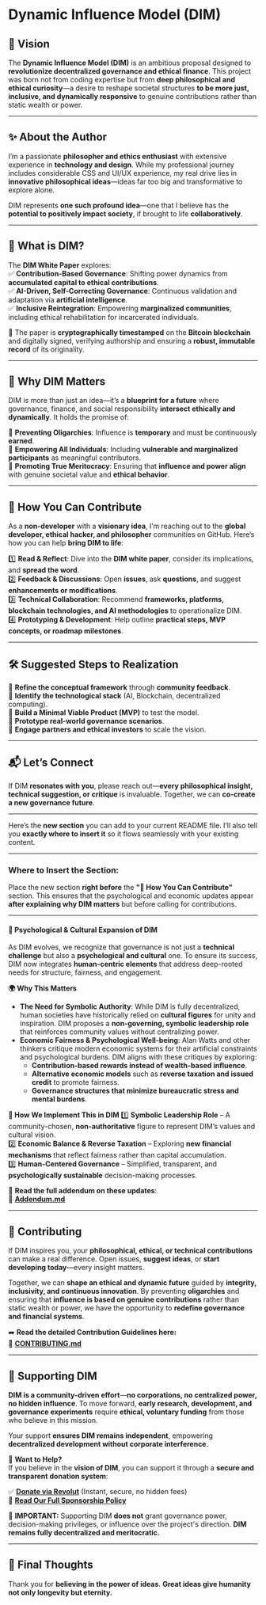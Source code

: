 # **Dynamic Influence Model (DIM)**  

## **🚀 Vision**  
The **Dynamic Influence Model (DIM)** is an ambitious proposal designed to **revolutionize decentralized governance and ethical finance**. This project was born not from coding expertise but from **deep philosophical and ethical curiosity**—a desire to reshape societal structures **to be more just, inclusive, and dynamically responsive** to genuine contributions rather than static wealth or power.  

---

## **✨ About the Author**  
I’m a passionate **philosopher and ethics enthusiast** with extensive experience in **technology and design**. While my professional journey includes considerable CSS and UI/UX experience, my real drive lies in **innovative philosophical ideas**—ideas far too big and transformative to explore alone.  

DIM represents **one such profound idea**—one that I believe has the **potential to positively impact society**, if brought to life **collaboratively**.  

---

## **📜 What is DIM?**  
The **DIM White Paper** explores:  
✅ **Contribution-Based Governance**: Shifting power dynamics from **accumulated capital to ethical contributions**.  
✅ **AI-Driven, Self-Correcting Governance**: Continuous validation and adaptation via **artificial intelligence**.  
✅ **Inclusive Reintegration**: Empowering **marginalized communities**, including ethical rehabilitation for incarcerated individuals.  

📌 The paper is **cryptographically timestamped** on the **Bitcoin blockchain** and digitally signed, verifying authorship and ensuring a **robust, immutable record** of its originality.  

---

## **🌟 Why DIM Matters**  
DIM is more than just an idea—it’s a **blueprint for a future** where governance, finance, and social responsibility **intersect ethically and dynamically**. It holds the promise of:  

🔹 **Preventing Oligarchies**: Influence is **temporary** and must be continuously **earned**.  
🔹 **Empowering All Individuals**: Including **vulnerable and marginalized participants** as meaningful contributors.  
🔹 **Promoting True Meritocracy**: Ensuring that **influence and power align** with genuine societal value and **ethical behavior**.  

---

## **🚧 How You Can Contribute**  
As a **non-developer** with a **visionary idea**, I’m reaching out to the **global developer, ethical hacker, and philosopher** communities on GitHub. Here’s how you can help **bring DIM to life**:  

1️⃣ **Read & Reflect**: Dive into the **DIM white paper**, consider its implications, and **spread the word**.  
2️⃣ **Feedback & Discussions**: Open **issues**, ask **questions**, and suggest **enhancements or modifications**.  
3️⃣ **Technical Collaboration**: Recommend **frameworks, platforms, blockchain technologies, and AI methodologies** to operationalize DIM.  
4️⃣ **Prototyping & Development**: Help outline **practical steps, MVP concepts, or roadmap milestones**.  

---

## **🛠️ Suggested Steps to Realization**  
🔹 **Refine the conceptual framework** through **community feedback**.  
🔹 **Identify the technological stack** (AI, Blockchain, decentralized computing).  
🔹 **Build a Minimal Viable Product (MVP)** to test the model.  
🔹 **Prototype real-world governance scenarios**.  
🔹 **Engage partners and ethical investors** to scale the vision.  

---

## **📬 Let’s Connect**  
If DIM **resonates with you**, please reach out—**every philosophical insight, technical suggestion, or critique** is invaluable. Together, we can **co-create a new governance future**.

---

Here’s the **new section** you can add to your current README file. I’ll also tell you **exactly where to insert it** so it flows seamlessly with your existing content.

---

### **Where to Insert the Section:**
Place the new section **right before** the **"🚧 How You Can Contribute"** section. This ensures that the psychological and economic updates appear **after explaining why DIM matters** but before calling for contributions.

---

#### **🧠 Psychological & Cultural Expansion of DIM**
As DIM evolves, we recognize that governance is not just a **technical challenge** but also a **psychological and cultural** one. To ensure its success, DIM now integrates **human-centric elements** that address deep-rooted needs for structure, fairness, and engagement.

**🌍 Why This Matters**
- **The Need for Symbolic Authority**: While DIM is fully decentralized, human societies have historically relied on **cultural figures** for unity and inspiration. DIM proposes a **non-governing, symbolic leadership role** that reinforces community values without centralizing power.
- **Economic Fairness & Psychological Well-being**: Alan Watts and other thinkers critique modern economic systems for their artificial constraints and psychological burdens. DIM aligns with these critiques by exploring:
  - **Contribution-based rewards instead of wealth-based influence**.
  - **Alternative economic models** such as **reverse taxation and issued credit** to promote fairness.
  - **Governance structures that minimize bureaucratic stress and mental burdens**.

**🔧 How We Implement This in DIM**
1️⃣ **Symbolic Leadership Role** – A community-chosen, **non-authoritative** figure to represent DIM’s values and cultural vision.  
2️⃣ **Economic Balance & Reverse Taxation** – Exploring **new financial mechanisms** that reflect fairness rather than capital accumulation.  
3️⃣ **Human-Centered Governance** – Simplified, transparent, and **psychologically sustainable** decision-making processes.

📖 **Read the full addendum on these updates**:  
📌 **[Addendum.md](https://github.com/Danielleondos/Dynamic-Influence-Model/blob/main/DIM_Addendum.md)** 

---

## **🤝 Contributing**  
If DIM inspires you, your **philosophical, ethical, or technical contributions** can make a real difference. Open issues, **suggest ideas**, or **start developing today**—every insight matters.  

Together, we can **shape an ethical and dynamic future** guided by **integrity, inclusivity, and continuous innovation**. By preventing **oligarchies** and ensuring that **influence is based on genuine contributions** rather than static wealth or power, we have the opportunity to **redefine governance and financial systems**.  

➡️ **Read the detailed Contribution Guidelines here:**  
📌 **[CONTRIBUTING.md](https://github.com/Danielleondos/Dynamic-Influence-Model/blob/main/CONTRIBUTING.md)**  

---

## **🌟 Supporting DIM**  
**DIM is a community-driven effort**—**no corporations, no centralized power, no hidden influence**. To move forward, **early research, development, and governance experiments** require **ethical, voluntary funding** from those who believe in this mission.  

Your support **ensures DIM remains independent**, empowering **decentralized development without corporate interference**.  

🔹 **Want to Help?**  
If you believe in the **vision of DIM**, you can support it through a **secure and transparent donation system**:  

✅ **[Donate via Revolut](https://revolut.me/leondos)** (Instant, secure, no hidden fees)  
📌 **[Read Our Full Sponsorship Policy](https://github.com/Danielleondos/Dynamic-Influence-Model/blob/main/SPONSORSHIP.md)**


📢 **IMPORTANT:** Supporting DIM **does not** grant governance power, decision-making privileges, or influence over the project's direction. **DIM remains fully decentralized and meritocratic.**  

---

## **📌 Final Thoughts**  
Thank you for **believing in the power of ideas**. **Great ideas give humanity not only longevity but eternity.**  
